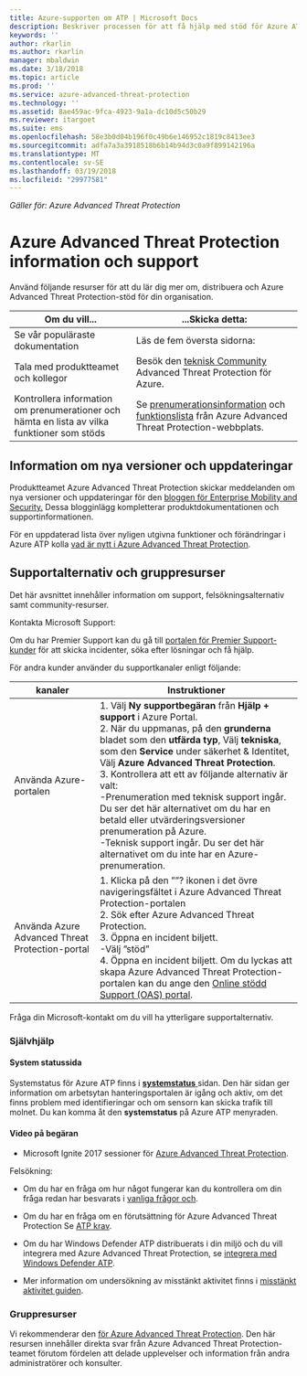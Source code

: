 ```yaml
---
title: Azure-supporten om ATP | Microsoft Docs
description: Beskriver processen för att få hjälp med stöd för Azure ATP.
keywords: ''
author: rkarlin
ms.author: rkarlin
manager: mbaldwin
ms.date: 3/18/2018
ms.topic: article
ms.prod: ''
ms.service: azure-advanced-threat-protection
ms.technology: ''
ms.assetid: 8ae459ac-9fca-4923-9a1a-dc10d5c50b29
ms.reviewer: itargoet
ms.suite: ems
ms.openlocfilehash: 58e3b0d04b196f0c49b6e146952c1819c8413ee3
ms.sourcegitcommit: adfa7a3a3918518b6b14b94d3c0a9f899142196a
ms.translationtype: MT
ms.contentlocale: sv-SE
ms.lasthandoff: 03/19/2018
ms.locfileid: "29977581"
---
```

*Gäller för: Azure Advanced Threat Protection*


# <a name="azure-advanced-threat-protection-information-and-support"></a>Azure Advanced Threat Protection information och support 


Använd följande resurser för att du lär dig mer om, distribuera och Azure Advanced Threat Protection-stöd för din organisation.

|Om du vill...|...Skicka detta:|
|----|----|
|Se vår populäraste dokumentation|Läs de fem översta sidorna:|- [Vad är Azure Advanced Threat Protection?](what-is-atp.md)<br>- [Krav för Azure ATP](atp-prerequisites.md)<br>- [Azure ATP-arkitektur](atp-architecture.md)<br>- [Azure ATP-kapacitetsplanering](atp-capacity-planning.md)<br>- [Skapa en arbetsyta](install-atp-step1.md)|
|Tala med produktteamet och kollegor|Besök den [teknisk Community](https://techcommunity.microsoft.com/t5/Azure-Advanced-Threat-Protection/bd-p/AzureAdvancedThreatProtection) Advanced Threat Protection för Azure.|
|Kontrollera information om prenumerationer och hämta en lista av vilka funktioner som stöds|Se [prenumerationsinformation](https://www.microsoft.com/cloud-platform/azure-information-protection-pricing) och [funktionslista](https://www.microsoft.com/cloud-platform/azure-information-protection-features) från Azure Advanced Threat Protection-webbplats.|

## <a name="information-about-new-releases-and-updates"></a>Information om nya versioner och uppdateringar

Produktteamet Azure Advanced Threat Protection skickar meddelanden om nya versioner och uppdateringar för den [bloggen för Enterprise Mobility and Security.](https://cloudblogs.microsoft.com/enterprisemobility/author/microsoft-advanced-threat-analytics-team/)
Dessa blogginlägg kompletterar produktdokumentationen och supportinformationen.

För en uppdaterad lista över nyligen utgivna funktioner och förändringar i Azure ATP kolla [vad är nytt i Azure Advanced Threat Protection](atp-whats-new.md).

## <a name="support-options-and-community-resources"></a>Supportalternativ och gruppresurser

Det här avsnittet innehåller information om support, felsökningsalternativ samt community-resurser.

Kontakta Microsoft Support:

Om du har Premier Support kan du gå till [portalen för Premier Support-kunder](https://premier.microsoft.com/) för att skicka incidenter, söka efter lösningar och få hjälp.

För andra kunder använder du supportkanaler enligt följande:

| kanaler|Instruktioner|
|------|-----|
|Använda Azure-portalen|1. Välj **Ny supportbegäran** från **Hjälp + support** i Azure Portal. <br>2. När du uppmanas, på den **grunderna** bladet som den **utfärda typ**, Välj **tekniska**, som den **Service** under säkerhet & Identitet, Välj **Azure Advanced Threat Protection**. <br>3. Kontrollera att ett av följande alternativ är valt:<br>-Prenumeration med teknisk support ingår. Du ser det här alternativet om du har en betald eller utvärderingsversioner prenumeration på Azure.<br>-Teknisk support ingår. Du ser det här alternativet om du inte har en Azure-prenumeration.|
|Använda Azure Advanced Threat Protection-portal| 1. Klicka på den ””? ikonen i det övre navigeringsfältet i Azure Advanced Threat Protection-portalen<br>2. Sök efter Azure Advanced Threat Protection.<br>3. Öppna en incident biljett.<br>-Välj ”stöd”<br>4. Öppna en incident biljett. Om du lyckas att skapa Azure Advanced Threat Protection-portalen kan du ange den [Online stödd Support (OAS) portal](https://support.microsoft.com/assistedsupportproducts). |

Fråga din Microsoft-kontakt om du vill ha ytterligare supportalternativ.

### <a name="self-help"></a>Självhjälp

#### <a name="system-status-page"></a>System statussida 

Systemstatus för Azure ATP finns i [ **systemstatus** ](https://health.atp.azure.com/) sidan. Den här sidan ger information om arbetsytan hanteringsportalen är igång och aktiv, om det finns problem med identifieringar och om sensorn kan skicka trafik till molnet. Du kan komma åt den **systemstatus** på Azure ATP menyraden.

#### <a name="on-demand-videos"></a>Video på begäran

- Microsoft Ignite 2017 sessioner för [Azure Advanced Threat Protection](https://myignite.microsoft.com/sessions/53476?source=sessions).

Felsökning:

- Om du har en fråga om hur något fungerar kan du kontrollera om din fråga redan har besvarats i [vanliga frågor och](atp-technical-faq.md).

- Om du har en fråga om en förutsättning för Azure Advanced Threat Protection Se [ATP krav](atp-prerequisites.md).

- Om du har Windows Defender ATP distribuerats i din miljö och du vill integrera med Azure Advanced Threat Protection, se [integrera med Windows Defender ATP](integrate-wd-atp.md).

- Mer information om undersökning av misstänkt aktivitet finns i [misstänkt aktivitet guiden](suspicious-activity-guide.md).

### <a name="community-resources"></a>Gruppresurser

Vi rekommenderar den [för Azure Advanced Threat Protection](https://www.yammer.com/AskIPTeam). Den här resursen innehåller direkta svar från Azure Advanced Threat Protection-teamet förutom fördelen att delade upplevelser och information från andra administratörer och konsulter.
